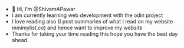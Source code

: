 - 👋 Hi, I’m @ShivamAPawar
- I am currently learning web development with the odin project
- I love reading also (I post summaries of what I read on my website minimylist.co) and hence want to improve my website
- Thanks for taking your time reading this hope you have the best day ahead.
